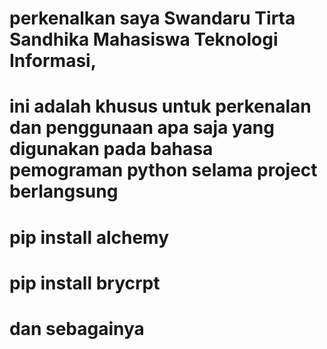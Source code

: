 # perkenalkan saya Swandaru Tirta Sandhika Mahasiswa Teknologi Informasi,

# ini adalah khusus untuk perkenalan dan penggunaan apa saja yang digunakan pada bahasa pemograman python selama project berlangsung

# pip install alchemy

# pip install brycrpt

# dan sebagainya
